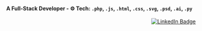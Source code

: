 #### A Full-Stack Developer - ⚙️ Tech: `.php`, `.js`, `.html`, `.css`, `.svg`, `.psd`, `.ai`, `.py` 
<p align="right"> <a href="https://www.linkedin.com/in/siddharthprabhakar-tech/" target="_blank"> <img src="https://img.shields.io/badge/LinkedIn-0A66C2?style=for-the-badge&logo=linkedin&logoColor=white" alt="LinkedIn Badge"/> </a> </p>
